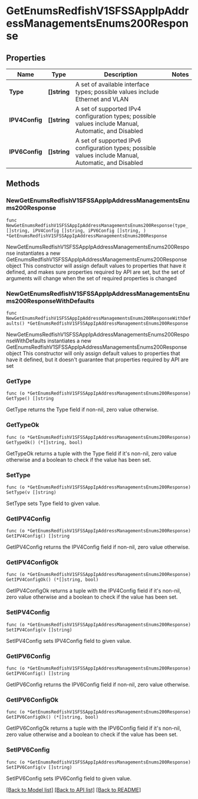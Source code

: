 # GetEnumsRedfishV1SFSSAppIpAddressManagementsEnums200Response

## Properties

Name | Type | Description | Notes
------------ | ------------- | ------------- | -------------
**Type** | **[]string** | A set of available interface types; possible values include Ethernet and VLAN | 
**IPV4Config** | **[]string** | A set of supported IPv4 configuration types; possible values include Manual, Automatic, and Disabled  | 
**IPV6Config** | **[]string** | A set of supported IPv6 configuration types; possible values include Manual, Automatic, and Disabled  | 

## Methods

### NewGetEnumsRedfishV1SFSSAppIpAddressManagementsEnums200Response

`func NewGetEnumsRedfishV1SFSSAppIpAddressManagementsEnums200Response(type_ []string, iPV4Config []string, iPV6Config []string, ) *GetEnumsRedfishV1SFSSAppIpAddressManagementsEnums200Response`

NewGetEnumsRedfishV1SFSSAppIpAddressManagementsEnums200Response instantiates a new GetEnumsRedfishV1SFSSAppIpAddressManagementsEnums200Response object
This constructor will assign default values to properties that have it defined,
and makes sure properties required by API are set, but the set of arguments
will change when the set of required properties is changed

### NewGetEnumsRedfishV1SFSSAppIpAddressManagementsEnums200ResponseWithDefaults

`func NewGetEnumsRedfishV1SFSSAppIpAddressManagementsEnums200ResponseWithDefaults() *GetEnumsRedfishV1SFSSAppIpAddressManagementsEnums200Response`

NewGetEnumsRedfishV1SFSSAppIpAddressManagementsEnums200ResponseWithDefaults instantiates a new GetEnumsRedfishV1SFSSAppIpAddressManagementsEnums200Response object
This constructor will only assign default values to properties that have it defined,
but it doesn't guarantee that properties required by API are set

### GetType

`func (o *GetEnumsRedfishV1SFSSAppIpAddressManagementsEnums200Response) GetType() []string`

GetType returns the Type field if non-nil, zero value otherwise.

### GetTypeOk

`func (o *GetEnumsRedfishV1SFSSAppIpAddressManagementsEnums200Response) GetTypeOk() (*[]string, bool)`

GetTypeOk returns a tuple with the Type field if it's non-nil, zero value otherwise
and a boolean to check if the value has been set.

### SetType

`func (o *GetEnumsRedfishV1SFSSAppIpAddressManagementsEnums200Response) SetType(v []string)`

SetType sets Type field to given value.


### GetIPV4Config

`func (o *GetEnumsRedfishV1SFSSAppIpAddressManagementsEnums200Response) GetIPV4Config() []string`

GetIPV4Config returns the IPV4Config field if non-nil, zero value otherwise.

### GetIPV4ConfigOk

`func (o *GetEnumsRedfishV1SFSSAppIpAddressManagementsEnums200Response) GetIPV4ConfigOk() (*[]string, bool)`

GetIPV4ConfigOk returns a tuple with the IPV4Config field if it's non-nil, zero value otherwise
and a boolean to check if the value has been set.

### SetIPV4Config

`func (o *GetEnumsRedfishV1SFSSAppIpAddressManagementsEnums200Response) SetIPV4Config(v []string)`

SetIPV4Config sets IPV4Config field to given value.


### GetIPV6Config

`func (o *GetEnumsRedfishV1SFSSAppIpAddressManagementsEnums200Response) GetIPV6Config() []string`

GetIPV6Config returns the IPV6Config field if non-nil, zero value otherwise.

### GetIPV6ConfigOk

`func (o *GetEnumsRedfishV1SFSSAppIpAddressManagementsEnums200Response) GetIPV6ConfigOk() (*[]string, bool)`

GetIPV6ConfigOk returns a tuple with the IPV6Config field if it's non-nil, zero value otherwise
and a boolean to check if the value has been set.

### SetIPV6Config

`func (o *GetEnumsRedfishV1SFSSAppIpAddressManagementsEnums200Response) SetIPV6Config(v []string)`

SetIPV6Config sets IPV6Config field to given value.



[[Back to Model list]](../README.md#documentation-for-models) [[Back to API list]](../README.md#documentation-for-api-endpoints) [[Back to README]](../README.md)


